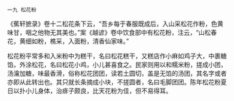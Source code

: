     一九 松花粉 

   《蕉轩摭录》卷十二松花条下云，“吾乡每于春服既成后，入山采松花作粉，色黄味甘，咽之他物无其美也。”案《越谚》卷中饮食部中有松花粉，注云，“山松春花，黄细如粉，樵采，入面粉，清香仙家味。”

   松花粉平常多和入米粉中为糕干，名曰松花糕干，又糕店作小麻如鸡子大，中裹糖馅，外涂松花，名曰松花小鸡，小儿甚喜食之。民家则用以和糯米粉，搓成小团，汤瀹加糖，味最香滑，俗称松花团团，读若土圆切，盖是无馅的汤团，其名字或者亦即从此转出也。其只就长条摘成小块，不搓圆者，名曰毛脚团团。陈年松花粉夏日以扑小儿身体，治痱子颇良，比天花粉为佳，但不易得耳。

